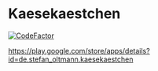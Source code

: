 # Kaesekaestchen

[![CodeFactor](https://www.codefactor.io/repository/github/stefanoltmann/kaesekaestchen/badge)](https://www.codefactor.io/repository/github/stefanoltmann/kaesekaestchen)

https://play.google.com/store/apps/details?id=de.stefan_oltmann.kaesekaestchen
